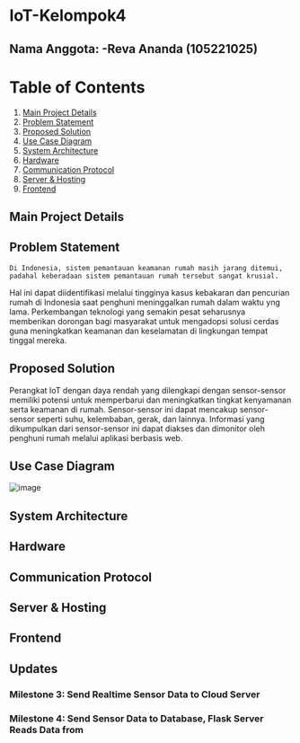 # IoT-Kelompok4
Nama Anggota:
-Reva Ananda (105221025)
-



# Table of Contents
1. [Main Project Details](#main-project-details)
2. [Problem Statement](#problem-statement)
3. [Proposed Solution](#proposed-solution)
4. [Use Case Diagram](#use-case-diagram)
5. [System Architecture](#system-architecture)
6. [Hardware](#hardware)
7. [Communication Protocol](#communication-protocol)
8. [Server & Hosting](#server--hosting)
9. [Frontend](#frontend)


## Main Project Details
<!-- Your main project details here -->

## Problem Statement
    Di Indonesia, sistem pemantauan keamanan rumah masih jarang ditemui, padahal keberadaan sistem pemantauan rumah tersebut sangat krusial.
Hal ini dapat diidentifikasi melalui tingginya kasus kebakaran dan pencurian rumah di Indonesia saat penghuni meninggalkan rumah dalam waktu yng lama. 
Perkembangan teknologi yang semakin pesat seharusnya memberikan dorongan bagi masyarakat 
untuk mengadopsi solusi cerdas guna meningkatkan keamanan dan keselamatan di lingkungan tempat tinggal mereka.
    
## Proposed Solution
  Perangkat IoT dengan daya rendah yang dilengkapi dengan sensor-sensor memiliki potensi untuk memperbarui dan meningkatkan tingkat kenyamanan serta keamanan di rumah. 
Sensor-sensor ini dapat mencakup sensor-sensor seperti suhu, kelembaban, gerak, dan lainnya.
Informasi yang dikumpulkan dari sensor-sensor ini dapat diakses dan dimonitor oleh penghuni rumah melalui aplikasi berbasis web.  
  

## Use Case Diagram
![image](https://github.com/Ananadareva/IoT-Kelompok4/assets/107190924/117978f7-a763-4fd3-b872-9cd9424e7b07)


## System Architecture
<!-- Your system architecture details here -->

## Hardware
<!-- Details about the hardware used in the project -->

## Communication Protocol
<!-- Details about the communication protocol used -->

## Server & Hosting
<!-- Information about the server and hosting details -->

## Frontend
<!-- Details about the frontend of the project -->

## Updates
<!-- Details about project updates -->

### Milestone 3: Send Realtime Sensor Data to Cloud Server
<!-- Details about Milestone 3 -->

### Milestone 4: Send Sensor Data to Database, Flask Server Reads Data from
